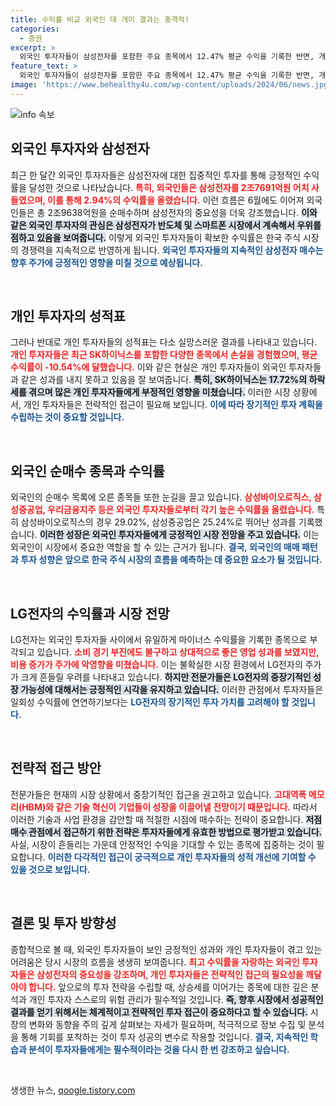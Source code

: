 ```yaml
---
title: 수익률 비교 외국인 대 개미 결과는 충격적!
categories:
  - 증권
excerpt: >
  외국인 투자자들이 삼성전자를 포함한 주요 종목에서 12.47% 평균 수익을 기록한 반면, 개인 투자자들은 SK하이닉스를 포함해 10.54% 손실을 보였습니다. 삼성전자의 강세와 LG전자의 유일한 하락, 향후 저점 매수의 기회로 주목받는 SK하이닉스의 향방은 투자자들에게 중요한 이슈로 떠오르고 있습니다.
feature_text: >
  외국인 투자자들이 삼성전자를 포함한 주요 종목에서 12.47% 평균 수익을 기록한 반면, 개인 투자자들은 SK하이닉스를 포함해 10.54% 손실을 보였습니다. 삼성전자의 강세와 LG전자의 유일한 하락, 향후 저점 매수의 기회로 주목받는 SK하이닉스의 향방은 투자자들에게 중요한 이슈로 떠오르고 있습니다.
image: 'https://www.behealthy4u.com/wp-content/uploads/2024/06/news.jpg'
---
```


<p><img src="https://www.behealthy4u.com/wp-content/uploads/2024/06/news.jpg" alt="info 속보" /></p>

<h2 data-ke-size="size26">외국인 투자자와 삼성전자</h2>

<p data-ke-size="size16">최근 한 달간 외국인 투자자들은 삼성전자에 대한 집중적인 투자를 통해 긍정적인 수익률을 달성한 것으로 나타났습니다. <b><span style="color: #ee2323;">특히, 외국인들은 삼성전자를 2조7691억원 어치 사들였으며, 이를 통해 2.94%의 수익률을 올렸습니다.</span></b> 이런 흐름은 6월에도 이어져 외국인들은 총 2조9638억원을 순매수하며 삼성전자의 중요성을 더욱 강조했습니다. <b><span style="background-color: #21538527;">이와 같은 외국인 투자자의 관심은 삼성전자가 반도체 및 스마트폰 시장에서 계속해서 우위를 점하고 있음을 보여줍니다.</span></b> 이렇게 외국인 투자자들이 확보한 수익률은 한국 주식 시장의 경쟁력을 지속적으로 반영하게 됩니다. <b><span style="color: #1a5490;">외국인 투자자들의 지속적인 삼성전자 매수는 향후 주가에 긍정적인 영향을 미칠 것으로 예상됩니다.</span></b></p>

<p data-ke-size="size16">&nbsp;</p>

<h2 data-ke-size="size26">개인 투자자의 성적표</h2>

<p data-ke-size="size16">그러나 반대로 개인 투자자들의 성적표는 다소 실망스러운 결과를 나타내고 있습니다. <b><span style="color: #ee2323;">개인 투자자들은 최근 SK하이닉스를 포함한 다양한 종목에서 손실을 경험했으며, 평균 수익률이 -10.54%에 달했습니다.</span></b> 이와 같은 현실은 개인 투자자들이 외국인 투자자들과 같은 성과를 내지 못하고 있음을 잘 보여줍니다. <b><span style="background-color: #21538527;">특히, SK하이닉스는 17.72%의 하락세를 겪으며 많은 개인 투자자들에게 부정적인 영향을 미쳤습니다.</span></b> 이러한 시장 상황에서, 개인 투자자들은 전략적인 접근이 필요해 보입니다. <b><span style="color: #1a5490;">이에 따라 장기적인 투자 계획을 수립하는 것이 중요할 것입니다.</span></b></p>

<p data-ke-size="size16">&nbsp;</p>

<h2 data-ke-size="size26">외국인 순매수 종목과 수익률</h2>

<p data-ke-size="size16">외국인의 순매수 목록에 오른 종목들 또한 눈길을 끌고 있습니다. <b><span style="color: #ee2323;">삼성바이오로직스, 삼성중공업, 우리금융지주 등은 외국인 투자자들로부터 각기 높은 수익률을 올렸습니다.</span></b> 특히 삼성바이오로직스의 경우 29.02%, 삼성중공업은 25.24%로 뛰어난 성과를 기록했습니다. <b><span style="background-color: #21538527;">이러한 성장은 외국인 투자자들에게 긍정적인 시장 전망을 주고 있습니다.</span></b> 이는 외국인이 시장에서 중요한 역할을 할 수 있는 근거가 됩니다. <b><span style="color: #1a5490;">결국, 외국인의 매매 패턴과 투자 성향은 앞으로 한국 주식 시장의 흐름을 예측하는 데 중요한 요소가 될 것입니다.</span></b></p>

<p data-ke-size="size16">&nbsp;</p>

<h2 data-ke-size="size26">LG전자의 수익률과 시장 전망</h2>

<p data-ke-size="size16">LG전자는 외국인 투자자들 사이에서 유일하게 마이너스 수익률을 기록한 종목으로 부각되고 있습니다. <b><span style="color: #ee2323;">소비 경기 부진에도 불구하고 상대적으로 좋은 영업 성과를 보였지만, 비용 증가가 주가에 악영향을 미쳤습니다.</span></b> 이는 불확실한 시장 환경에서 LG전자의 주가가 크게 흔들릴 우려를 나타내고 있습니다. <b><span style="background-color: #21538527;">하지만 전문가들은 LG전자의 중장기적인 성장 가능성에 대해서는 긍정적인 시각을 유지하고 있습니다.</span></b> 이러한 관점에서 투자자들은 일회성 수익률에 연연하기보다는 <b><span style="color: #1a5490;">LG전자의 장기적인 투자 가치를 고려해야 할 것입니다.</span></b></p>

<p data-ke-size="size16">&nbsp;</p>

<h2 data-ke-size="size26">전략적 접근 방안</h2>

<p data-ke-size="size16">전문가들은 현재의 시장 상황에서 중장기적인 접근을 권고하고 있습니다. <b><span style="color: #ee2323;">고대역폭 메모리(HBM)와 같은 기술 혁신이 기업들이 성장을 이끌어낼 전망이기 때문입니다.</span></b> 따라서 이러한 기술과 사업 환경을 감안할 때 적절한 시점에 매수하는 전략이 중요합니다. <b><span style="background-color: #21538527;">저점 매수 관점에서 접근하기 위한 전략은 투자자들에게 유효한 방법으로 평가받고 있습니다.</span></b> 사실, 시장이 흔들리는 가운데 안정적인 수익을 기대할 수 있는 종목에 집중하는 것이 필요합니다. <b><span style="color: #1a5490;">이러한 다각적인 접근이 궁극적으로 개인 투자자들의 성적 개선에 기여할 수 있을 것으로 보입니다.</span></b></p>

<p data-ke-size="size16">&nbsp;</p>

<h2 data-ke-size="size26">결론 및 투자 방향성</h2>

<p data-ke-size="size16">종합적으로 볼 때, 외국인 투자자들이 보인 긍정적인 성과와 개인 투자자들이 겪고 있는 어려움은 당시 시장의 흐름을 생생히 보여줍니다. <b><span style="color: #ee2323;">최고 수익률을 자랑하는 외국인 투자자들은 삼성전자의 중요성을 강조하며, 개인 투자자들은 전략적인 접근의 필요성을 깨달아야 합니다.</span></b> 앞으로의 투자 전략을 수립할 때, 상승세를 이어가는 종목에 대한 깊은 분석과 개인 투자자 스스로의 위험 관리가 필수적일 것입니다. <b><span style="background-color: #21538527;">즉, 향후 시장에서 성공적인 결과를 얻기 위해서는 체계적이고 전략적인 투자 접근이 중요하다고 할 수 있습니다.</span></b> 시장의 변화와 동향을 주의 깊게 살펴보는 자세가 필요하며, 적극적으로 정보 수집 및 분석을 통해 기회를 포착하는 것이 투자 성공의 변수로 작용할 것입니다. <b><span style="color: #1a5490;">결국, 지속적인 학습과 분석이 투자자들에게는 필수적이라는 것을 다시 한 번 강조하고 싶습니다.</span></b></p>

<p data-ke-size="size16">&nbsp;</p>
생생한 뉴스, <a href="https://qoogle.tistory.com" rel="dofollow">qoogle.tistory.com</a>


